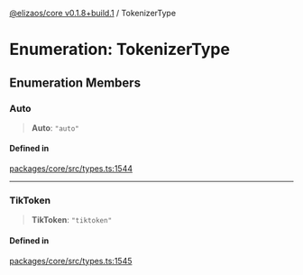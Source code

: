 [@elizaos/core v0.1.8+build.1](../index.md) / TokenizerType

# Enumeration: TokenizerType

## Enumeration Members

### Auto

> **Auto**: `"auto"`

#### Defined in

[packages/core/src/types.ts:1544](https://github.com/gaiaaiagent/GAIA/blob/main/packages/core/src/types.ts#L1544)

***

### TikToken

> **TikToken**: `"tiktoken"`

#### Defined in

[packages/core/src/types.ts:1545](https://github.com/gaiaaiagent/GAIA/blob/main/packages/core/src/types.ts#L1545)
